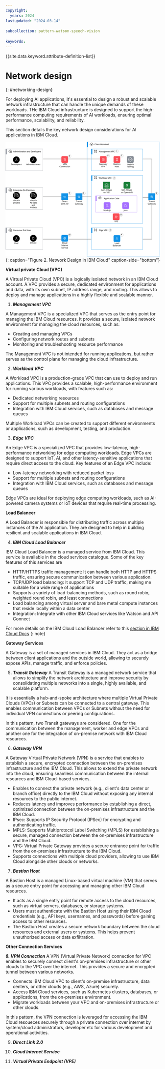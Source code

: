```yaml
---
copyright:
  years: 2024
lastupdated: "2024-03-14"

subcollection: pattern-watson-speech-vision

keywords:
---
```

{{site.data.keyword.attribute-definition-list}}

# Network design

{: #networking-design}

For deploying AI applications, it's essential to design a robust and scalable network infrastructure that can handle the unique demands of these workloads. THe IBM Cloud infrastructure is designed to support the high-performance computing requirements of AI workloads, ensuring optimal performance, scalability, and reliability.

This section details the key network design considerations for AI applications in IBM Cloud.

![](image/watson-surround-pattern-networking.svg)
{: caption="Figure 2. Network Design in IBM Cloud" caption-side="bottom"}

**Virtual private Cloud (VPC)**

A Virtual Private Cloud (VPC) is a logically isolated network in an IBM Cloud account. A VPC provides a secure, dedicated environment for applications and data, with its own subnet, IP address range, and routing. This allows to deploy and manage applications in a highly flexible and scalable manner.


1. ***Management VPC***

A Management VPC is a specialized VPC that serves as the entry point for managing the IBM Cloud resources. It provides a secure, isolated network environment for managing the cloud resources, such as:

- Creating and managing VPCs
- Configuring network routes and subnets
- Monitoring and troubleshooting resource performance

The Management VPC is not intended for running applications, but rather serves as the control plane for managing the cloud infrastructure.

2. ***Workload VPC***

A Workload VPC is a production-grade VPC that can use to deploy and run applications. This VPC provides a scalable, high-performance environment for running various workloads, with features such as:

- Dedicated networking resources
- Support for multiple subnets and routing configurations
- Integration with IBM Cloud services, such as databases and message queues

Multiple Workload VPCs can be created to support different environments or applications, such as development, testing, and production.

3. ***Edge VPC***

An Edge VPC is a specialized VPC that provides low-latency, high-performance networking for edge computing workloads. Edge VPCs are designed to support IoT, AI, and other latency-sensitive applications that require direct access to the cloud. Key features of an Edge VPC include:
    
- Low-latency networking with reduced packet loss
- Support for multiple subnets and routing configurations
- Integration with IBM Cloud services, such as databases and message queues

Edge VPCs are ideal for deploying edge computing workloads, such as AI-powered camera systems or IoT devices that require real-time processing.

**Load Balancer**

A Load Balancer is responsible for distributing traffic across multiple instances of the AI application. They are designed to help in building resilient and scalable applications in IBM Cloud. 

4. ***IBM Cloud Load Balancer***

IBM Cloud Load Balancer is a managed service from IBM Cloud. This service is available in the cloud services catalogue. Some of the key features of this services are 

- HTTP/HTTPS traffic management: It can handle both HTTP and HTTPS traffic, ensuring secure communication between various application.
- TCP/UDP load balancing: It support TCP and UDP traffic, making me suitable for a wide range of applications
- Supports a variety of load-balancing methods, such as round robin, weighted round robin, and least connections
- Load balancing among virtual server and bare metal compute instances that reside locally within a data center
- Integration: Integrate with other IBM Cloud services like Watson and API Connect

For more details on the IBM Cloud Load Balancer refer to this [section in IBM Cloud Docs](https://cloud.ibm.com/docs/loadbalancer-service?topic=loadbalancer-service-about-ibm-cloud-load-balancer)
{: note}


**Gateway Services**

A Gateway is a set of managed services in IBM Cloud. They act as a bridge between client applications and the outside world, allowing to securely expose APIs, manage traffic, and enforce policies.

5. ***Transit Gateway***
A Transit Gateway is a managed network service that allows to simplify the network architecture and improve security by consolidating multiple networks into a single, highly available, and scalable platform.

It is essentially a hub-and-spoke architecture where multiple Virtual Private Clouds (VPCs) or Subnets can be connected to a central gateway. This enables communication between VPCs or Subnets without the need for individual VPN connections or peering configurations.

In this pattern, two Transit gateways are considered. One for the communication between the management, worker and edge VPCs and another one for the integration of on-premise network with IBM Cloud resources.


6. ***Gateway VPN***

A Gateway Virtual Private Network (VPN) is a service that enables to establish a secure, encrypted connection between the on-premises infrastructure and the IBM Cloud. This allows to extend the private network into the cloud, ensuring seamless communication between the internal resources and IBM Cloud-based services.

- Enables to connect the private network (e.g., client's data center or branch office) directly to the IBM Cloud without exposing any internal resources to the public internet.
- Reduces latency and improves performance by establishing a direct, optimized connection between the on-premises infrastructure and the IBM Cloud.
- IPsec: Supports IP Security Protocol (IPSec) for encrypting and authenticating traffic.
- MPLS: Supports Multiprotocol Label Switching (MPLS) for establishing a secure, managed connection between the on-premises infrastructure and the IBM Cloud.
- VPG: Virtual Private Gateway provides a secure entrance point for traffic from the on-premises infrastructure to the IBM Cloud.
- Supports connections with multiple cloud providers, allowing to use IBM Cloud alongside other clouds or networks.


7. ***Bastion Host***

A Bastion Host is a managed Linux-based virtual machine (VM) that serves as a secure entry point for accessing and managing other IBM Cloud resources.

- It acts as a single entry point for remote access to the cloud resources, such as virtual servers, databases, or storage systems.
- Users must authenticate with the Bastion Host using their IBM Cloud credentials (e.g., API keys, usernames, and passwords) before gaining access to other resources.
- The Bastion Host creates a secure network boundary between the cloud resources and external users or systems. This helps prevent unauthorized access or data exfiltration.


**Other Connection Services**

***8. VPN Connection***
A VPN (Virtual Private Network) connection for VPC enables to securely connect client's on-premises infrastructure or other clouds to the VPC over the internet. This provides a secure and encrypted tunnel between various networks.

- Connects IBM Cloud VPC to client's on-premise infrastructure, data centers, or other clouds (e.g., AWS, Azure) securely.
- Access IBM Cloud services, such as Kubernetes clusters, databases, or applications, from the on-premises environment.
- Migrate workloads between your VPC and on-premises infrastructure or other clouds.

In this pattern, the VPN connection is leveraged for accessing the IBM Cloud resoueces securely through a private connection over internet by system/cloud administrators, developer etc for various development and operational activities.

9. ***Direct Link 2.0***


10. ***Cloud Internet Service***

11. ***Virtual Private Endpoint (VPE)***
